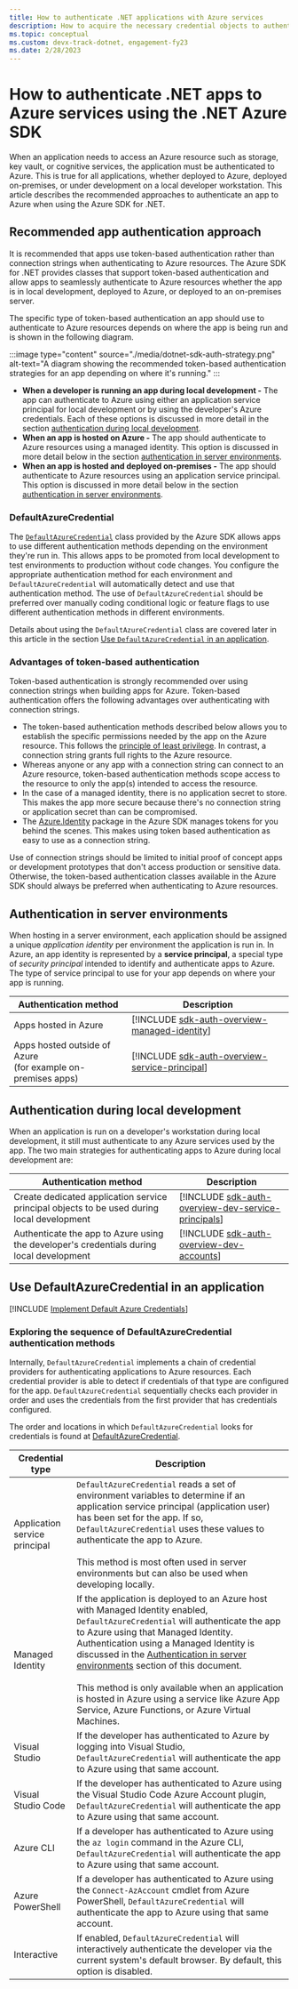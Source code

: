 ```yaml
---
title: How to authenticate .NET applications with Azure services
description: How to acquire the necessary credential objects to authenticate a .NET application with Azure services by using the Azure .NET SDK
ms.topic: conceptual
ms.custom: devx-track-dotnet, engagement-fy23
ms.date: 2/28/2023
---
```


# How to authenticate .NET apps to Azure services using the .NET Azure SDK

When an application needs to access an Azure resource such as storage, key vault, or cognitive services, the application must be authenticated to Azure.  This is true for all applications, whether deployed to Azure, deployed on-premises, or under development on a local developer workstation. This article describes the recommended approaches to authenticate an app to Azure when using the Azure SDK for .NET.

## Recommended app authentication approach

It is recommended that apps use token-based authentication rather than connection strings when authenticating to Azure resources.  The Azure SDK for .NET provides classes that support token-based authentication and allow apps to seamlessly authenticate to Azure resources whether the app is in local development, deployed to Azure, or deployed to an on-premises server.

The specific type of token-based authentication an app should use to authenticate to Azure resources depends on where the app is being run and is shown in the following diagram.

:::image type="content" source="./media/dotnet-sdk-auth-strategy.png" alt-text="A diagram showing the recommended token-based authentication strategies for an app depending on where it's running." :::

- **When a developer is running an app during local development -** The app can authenticate to Azure using either an application service principal for local development or by using the developer's Azure credentials.  Each of these options is discussed in more detail in the section [authentication during local development](#authentication-during-local-development).
- **When an app is hosted on Azure -** The app should authenticate to Azure resources using a managed identity. This option is discussed in more detail below in the section [authentication in server environments](#authentication-in-server-environments).
- **When an app is hosted and deployed on-premises -** The app should authenticate to Azure resources using an application service principal. This option is discussed in more detail below in the section [authentication in server environments](#authentication-in-server-environments).

### DefaultAzureCredential

The [`DefaultAzureCredential`](#use-defaultazurecredential-in-an-application) class provided by the Azure SDK allows apps to use different authentication methods depending on the environment they're run in. This allows apps to be promoted from local development to test environments to production without code changes.  You configure the appropriate authentication method for each environment and `DefaultAzureCredential` will automatically detect and use that authentication method. The use of `DefaultAzureCredential` should be preferred over manually coding conditional logic or feature flags to use different authentication methods in different environments.

Details about using the `DefaultAzureCredential` class are covered later in this article in the section [Use `DefaultAzureCredential` in an application](#use-defaultazurecredential-in-an-application).

### Advantages of token-based authentication

Token-based authentication is strongly recommended over using connection strings when building apps for Azure. Token-based authentication offers the following advantages over authenticating with connection strings.

- The token-based authentication methods described below allows you to establish the specific permissions needed by the app on the Azure resource. This follows the [principle of least privilege](https://en.wikipedia.org/wiki/Principle_of_least_privilege).  In contrast, a connection string grants full rights to the Azure resource.
- Whereas anyone or any app with a connection string can connect to an Azure resource, token-based authentication methods scope access to the resource to only the app(s) intended to access the resource.  
- In the case of a managed identity, there is no application secret to store.  This makes the app more secure because there's no connection string or application secret than can be compromised.
- The [Azure.Identity](https://www.nuget.org/packages/Azure.Identity) package in the Azure SDK manages tokens for you behind the scenes. This makes using token based authentication as easy to use as a connection string.

Use of connection strings should be limited to initial proof of concept apps or development prototypes that don't access production or sensitive data.  Otherwise, the token-based authentication classes available in the Azure SDK should always be preferred when authenticating to Azure resources.

## Authentication in server environments

When hosting in a server environment, each application should be assigned a unique *application identity* per environment the application is run in. In Azure, an app identity is represented by a **service principal**, a special type of *security principal* intended to identify and authenticate apps to Azure. The type of service principal to use for your app depends on where your app is running.

| Authentication method | Description |
|-----------------------|-------------|
| Apps hosted in Azure  | [!INCLUDE [sdk-auth-overview-managed-identity](./includes/sdk-auth-overview-managed-identity.md)]            |
| Apps hosted outside of Azure<br>(for example on-premises apps) | [!INCLUDE [sdk-auth-overview-service-principal](./includes/sdk-auth-overview-service-principal.md)] |

## Authentication during local development

When an application is run on a developer's workstation during local development, it still must authenticate to any Azure services used by the app.  The two main strategies for authenticating apps to Azure during local development are:

| Authentication method | Description |
|-----------------------|-------------|
| Create dedicated application service principal objects to be used during local development | [!INCLUDE [sdk-auth-overview-dev-service-principals](./includes/sdk-auth-overview-dev-service-principals.md)] |
| Authenticate the app to Azure using the developer's credentials during local development | [!INCLUDE [sdk-auth-overview-dev-accounts](./includes/sdk-auth-overview-dev-accounts.md)] |

## Use DefaultAzureCredential in an application

[!INCLUDE [Implement Default Azure Credentials](<./includes/implement-defaultazurecredential.md>)]

### Exploring the sequence of DefaultAzureCredential authentication methods

Internally, `DefaultAzureCredential` implements a chain of credential providers for authenticating applications to Azure resources.  Each credential provider is able to detect if credentials of that type are configured for the app.  `DefaultAzureCredential` sequentially checks each provider in order and uses the credentials from the first provider that has credentials configured.

The order and locations in which `DefaultAzureCredential` looks for credentials is found at [DefaultAzureCredential](/dotnet/api/overview/azure/identity-readme?view=azure-dotnet&preserve-view=true#defaultazurecredential).

| Credential type               | Description |
|-------------------------------|-------------|
| Application service principal | `DefaultAzureCredential` reads a set of environment variables to determine if an application service principal (application user) has been set for the app. If so, `DefaultAzureCredential` uses these values to authenticate the app to Azure.<br><br>This method is most often used in server environments but can also be used when developing locally.             |
| Managed Identity              | If the application is deployed to an Azure host with Managed Identity enabled, `DefaultAzureCredential` will authenticate the app to Azure using that Managed Identity. Authentication using a Managed Identity is discussed in the [Authentication in server environments](#authentication-in-server-environments) section of this document.<br><br>This method is only available when an application is hosted in Azure using a service like Azure App Service, Azure Functions, or Azure Virtual Machines. |
| Visual Studio            | If the developer has authenticated to Azure by logging into Visual Studio, `DefaultAzureCredential` will authenticate the app to Azure using that same account. |
| Visual Studio Code            | If the developer has authenticated to Azure using the Visual Studio Code Azure Account plugin, `DefaultAzureCredential` will authenticate the app to Azure using that same account. |
| Azure CLI                     | If a developer has authenticated to Azure using the `az login` command in the Azure CLI, `DefaultAzureCredential` will authenticate the app to Azure using that same account. |
| Azure PowerShell              | If a developer has authenticated to Azure using the `Connect-AzAccount` cmdlet from Azure PowerShell, `DefaultAzureCredential` will authenticate the app to Azure using that same account.            |
| Interactive                   | If enabled, `DefaultAzureCredential` will interactively authenticate the developer via the current system's default browser. By default, this option is disabled. |
